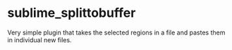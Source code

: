 sublime_splittobuffer
=====================

Very simple plugin that takes the selected regions in a file and pastes them in individual new files.
